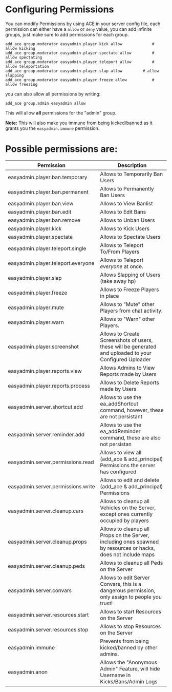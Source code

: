 # Configuring Permissions


You can modify Permissions by using ACE in your server config file, each permission can either have a `allow` or `deny` value, you can add infinite groups, just make sure to add permissions for each group.

```
add_ace group.moderator easyadmin.player.kick allow				# allow kicking
add_ace group.moderator easyadmin.player.spectate allow			# allow spectating
add_ace group.moderator easyadmin.player.teleport allow			# allow teleportation
add_ace group.moderator easyadmin.player.slap allow			# allow slapping 
add_ace group.moderator easyadmin.player.freeze allow			# allow freezing
```

you can also allow all permissions by writing:
```
add_ace group.admin easyadmin allow
```
This will allow **all** permissions for the "admin" group. 

**Note:** This will also make you immune from being kicked/banned as it grants you the `easyadmin.immune` permission. 




# Possible permissions are:

|         Permission          |                                                  Description                                                   |
|-----------------------------|----------------------------------------------------------------------------------------------------------------|
| easyadmin.player.ban.temporary     | Allows to Temporarily Ban Users                                                                         |
| easyadmin.player.ban.permanent     | Allows to Permanently Ban Users                                                                         |
| easyadmin.player.ban.view          | Allows to View Banlist                                                                                  |
| easyadmin.player.ban.edit          | Allows to Edit Bans                                                                                     |
| easyadmin.player.ban.remove        | Allows to Unban Users                                                                                   |
| easyadmin.player.kick              | Allows to Kick Users                                                                                    |
| easyadmin.player.spectate          | Allows to Spectate Users                                                                                |
| easyadmin.player.teleport.single   | Allows to Teleport To/From Players                                                                      |
| easyadmin.player.teleport.everyone | Allows to Teleport *everyone* at once.                                                                  |
| easyadmin.player.slap              | Allows Slapping of Users (take away hp)                                                                        |
| easyadmin.player.freeze            | Allows to Freeze Players in place                                                                       |
| easyadmin.player.mute              | Allows to "Mute" other Players from chat activity.                                                      |
| easyadmin.player.warn              | Allows to "Warn" other Players.                                                                         |
| easyadmin.player.screenshot        | Allows to Create Screenshots of users, these will be generated and uploaded to your Configured Uploader |
| easyadmin.player.reports.view		 | Allows Admins to View Reports made by Users															          |
| easyadmin.player.reports.process	 | Allows to Delete Reports made by Users													              |
| easyadmin.server.shortcut.add      | Allows to use the ea_addShortcut command, however, these are not persistant							  |
| easyadmin.server.reminder.add      | Allows to use the ea_addReminder command, these are also not persistan                                  |
| easyadmin.server.permissions.read  | Allows to view all (add_ace & add_principal) Permissions the server has configured                      |
| easyadmin.server.permissions.write | Allows to edit and delete (add_ace & add_principal) Permissions                                         |
| easyadmin.server.cleanup.cars		 | Allows to cleanup all Vehicles on the Server, except ones currently occupied by players		  		  |
| easyadmin.server.cleanup.props	 | Allows to cleanup all Props on the Server, including ones spawned by resources or hacks, does not include maps |
| easyadmin.server.cleanup.peds		 | Allows to cleanup all Peds on the Server																  |
| easyadmin.server.convars		 | Allows to edit Server Convars, this is a dangerous permission, only assign to people you trust!				  |
| easyadmin.server.resources.start   | Allows to start Resources on the Server			 													  |
| easyadmin.server.resources.stop    | Allows to stop Resources on the Server											     				  |
| easyadmin.immune            | Prevents from being kicked/banned by other admins.                                                   	      |
| easyadmin.anon              | Allows the "Anonymous Admin" Feature, will hide Username in Kicks/Bans/Admin Logs                         		      |

